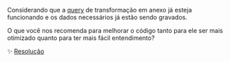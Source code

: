 Considerando que a [query](https://github.com/maaottoni/goomer-analytcs-engineer-test/blob/main/parte_3_qualidade_codigo/enunciado/desafio.sql) de transformação em anexo já esteja funcionando e os dados necessários já estão sendo gravados.

O que você nos recomenda para melhorar o código tanto para ele ser mais otimizado quanto para ter mais fácil entendimento?

✨ [Resolução](https://github.com/maaottoni/goomer-analytcs-engineer-test/blob/main/parte_3_qualidade_codigo/resposta/melhorias_codigo.md)